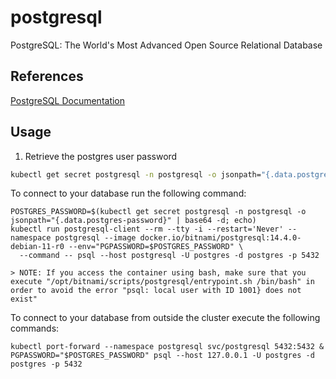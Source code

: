 # postgresql

PostgreSQL: The World's Most Advanced Open Source Relational Database

## References

[PostgreSQL Documentation](https://www.postgresql.org/)

## Usage

1. Retrieve the postgres user password

```sh
kubectl get secret postgresql -n postgresql -o jsonpath="{.data.postgres-password}" | base64 -d; echo
```

To connect to your database run the following command:

    POSTGRES_PASSWORD=$(kubectl get secret postgresql -n postgresql -o jsonpath="{.data.postgres-password}" | base64 -d; echo)
    kubectl run postgresql-client --rm --tty -i --restart='Never' --namespace postgresql --image docker.io/bitnami/postgresql:14.4.0-debian-11-r0 --env="PGPASSWORD=$POSTGRES_PASSWORD" \
      --command -- psql --host postgresql -U postgres -d postgres -p 5432

    > NOTE: If you access the container using bash, make sure that you execute "/opt/bitnami/scripts/postgresql/entrypoint.sh /bin/bash" in order to avoid the error "psql: local user with ID 1001} does not exist"

To connect to your database from outside the cluster execute the following commands:

    kubectl port-forward --namespace postgresql svc/postgresql 5432:5432 &
    PGPASSWORD="$POSTGRES_PASSWORD" psql --host 127.0.0.1 -U postgres -d postgres -p 5432

